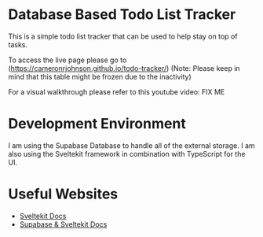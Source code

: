 # Database Based Todo List Tracker

This is a simple todo list tracker that can be used to help stay on top of tasks.

To access the live page please go to (https://cameronrjohnson.github.io/todo-tracker/)
(Note: Please keep in mind that this table might be frozen due to the inactivity)

For a visual walkthrough please refer to this youtube video: FIX ME

# Development Environment

I am using the Supabase Database to handle all of the external storage. I am also 
using the Sveltekit framework in combination with TypeScript for the UI.

# Useful Websites

* [Sveltekit Docs](https://svelte.dev/docs/kit/introduction)
* [Supabase & Sveltekit Docs](https://supabase.com/docs/guides/getting-started/quickstarts/sveltekit)
